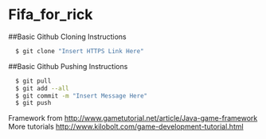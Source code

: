 # Fifa_for_rick

##Basic Github Cloning Instructions
```sh
  $ git clone "Insert HTTPS Link Here"
```

##Basic Github Pushing Instructions
```sh
  $ git pull 
  $ git add --all
  $ git commit -m "Insert Message Here"
  $ git push
```
Framework from http://www.gametutorial.net/article/Java-game-framework
More tutorials http://www.kilobolt.com/game-development-tutorial.html
